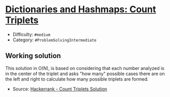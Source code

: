 # [Dictionaries and Hashmaps: Count Triplets](https://www.hackerrank.com/challenges/count-triplets-1)

- Difficulty:  `#medium`
- Category: `#ProblemSolvingIntermediate`

## Working solution

This solution in O(N), is based on considering that each
number analyzed is in the center of the triplet and asks
"how many" possible cases there are on the left and
right to calculate how many possible triplets are formed.

- Source: [Hackerrank - Count Triplets Solution](https://www.thepoorcoder.com/hackerrank-count-triplets-solution/)
